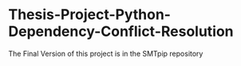 # Thesis-Project-Python-Dependency-Conflict-Resolution 
The Final Version of this project is in the SMTpip repository
